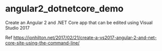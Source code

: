 # angular2_dotnetcore_demo
Create an Angular 2 and .NET Core app that can be edited using Visual Studio 2017

Ref https://jonhilton.net/2017/02/21/create-a-vs2017-angular-2-and-net-core-site-using-the-command-line/
